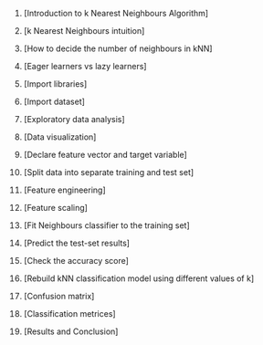 1. [Introduction to k Nearest Neighbours Algorithm]

2. [k Nearest Neighbours intuition]

3. [How to decide the number of neighbours in kNN]

4. [Eager learners vs lazy learners]

5. [Import libraries]

6. [Import dataset]

7. [Exploratory data analysis]

8. [Data visualization]

9. [Declare feature vector and target variable]

10. [Split data into separate training and test set]

11.	[Feature engineering]

12.	[Feature scaling]

13.	[Fit Neighbours classifier to the training set]

14.	[Predict the test-set results]

15.	[Check the accuracy score]

16.	[Rebuild kNN classification model using different values of k]

17.	[Confusion matrix]

18.	[Classification metrices]

19. [Results and Conclusion]
